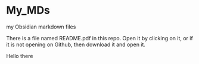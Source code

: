 # My_MDs
my Obsidian markdown files

There is a file named README.pdf in this repo. Open it by clicking on it, or if it is not opening on Github, then download it and open it.

Hello there